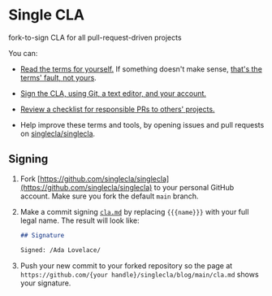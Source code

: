 # Single CLA

fork-to-sign CLA for all pull-request-driven projects

You can:

- [Read the terms for yourself.](./cla.md)  If something doesn't make sense, [that's the terms' fault, not yours](https://flippedform.com).

- [Sign the CLA, using Git, a text editor, and your account.](#signing)

- [Review a checklist for responsible PRs to others' projects.](./checklist.md)

- Help improve these terms and tools, by opening issues and pull requests on [singlecla/singlecla](https://github.com/singlecla/singlecla).

## Signing

1.  Fork [https://github.com/singlecla/singlecla](https://github.com/singlecla/singlecla) to your personal GitHub account.  Make sure you fork the default `main` branch.

2.  Make a commit signing [`cla.md`](./cla.md) by replacing `{{{name}}}` with your full legal name.  The result will look like:

    ```markdown
    ## Signature

    Signed: /Ada Lovelace/
    ```

3.  Push your new commit to your forked repository so the page at `https://github.com/{your handle}/singlecla/blog/main/cla.md` shows your signature.
